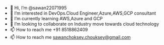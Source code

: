 - 👋 Hi, I’m @sawan22071995
- 👀 I’m interested in DevOps.Cloud Engineer,Azure,AWS,GCP consultant
- 🌱 I’m currently learning AWS,Azure and GCP
- 💞️ I’m looking to collaborate on Industry move towards cloud technology
- 📫 How to reach me +91 8518862409
- 📫 How to reach me sawanchoksey.chouksey@gmail.com

<!---
sawan22071995/sawan22071995 is a ✨ special ✨ repository because its `README.md` (this file) appears on your GitHub profile.
You can click the Preview link to take a look at your changes.
--->
